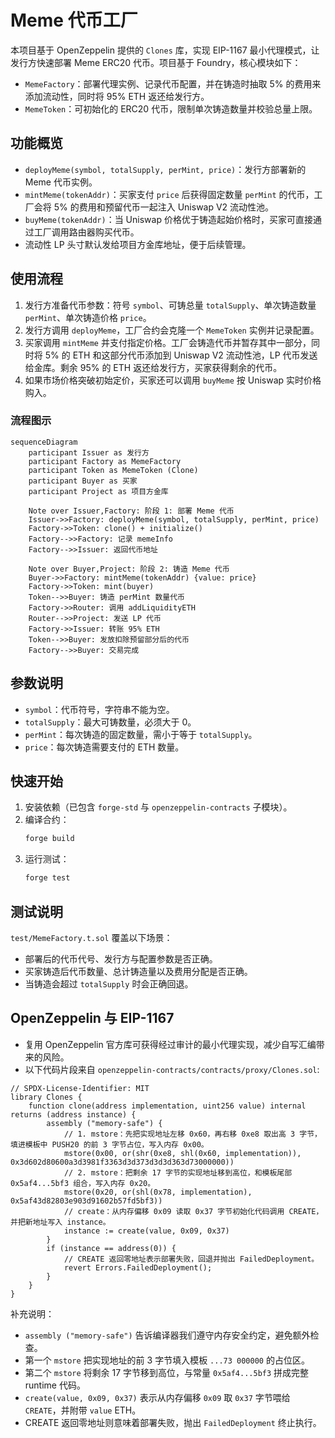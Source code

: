 # Meme 代币工厂

本项目基于 OpenZeppelin 提供的 `Clones` 库，实现 EIP-1167 最小代理模式，让发行方快速部署 Meme ERC20 代币。项目基于 Foundry，核心模块如下：

- `MemeFactory`：部署代理实例、记录代币配置，并在铸造时抽取 5% 的费用来添加流动性，同时将 95% ETH 返还给发行方。
- `MemeToken`：可初始化的 ERC20 代币，限制单次铸造数量并校验总量上限。

## 功能概览
- `deployMeme(symbol, totalSupply, perMint, price)`：发行方部署新的 Meme 代币实例。
- `mintMeme(tokenAddr)`：买家支付 `price` 后获得固定数量 `perMint` 的代币，工厂会将 5% 的费用和预留代币一起注入 Uniswap V2 流动性池。
- `buyMeme(tokenAddr)`：当 Uniswap 价格优于铸造起始价格时，买家可直接通过工厂调用路由器购买代币。
- 流动性 LP 头寸默认发给项目方金库地址，便于后续管理。

## 使用流程
1. 发行方准备代币参数：符号 `symbol`、可铸总量 `totalSupply`、单次铸造数量 `perMint`、单次铸造价格 `price`。
2. 发行方调用 `deployMeme`，工厂合约会克隆一个 `MemeToken` 实例并记录配置。
3. 买家调用 `mintMeme` 并支付指定价格。工厂会铸造代币并暂存其中一部分，同时将 5% 的 ETH 和这部分代币添加到 Uniswap V2 流动性池，LP 代币发送给金库。剩余 95% 的 ETH 返还给发行方，买家获得剩余的代币。
4. 如果市场价格突破初始定价，买家还可以调用 `buyMeme` 按 Uniswap 实时价格购入。

### 流程图示

```mermaid
sequenceDiagram
    participant Issuer as 发行方
    participant Factory as MemeFactory
    participant Token as MemeToken (Clone)
    participant Buyer as 买家
    participant Project as 项目方金库

    Note over Issuer,Factory: 阶段 1: 部署 Meme 代币
    Issuer->>Factory: deployMeme(symbol, totalSupply, perMint, price)
    Factory->>Token: clone() + initialize()
    Factory-->>Factory: 记录 memeInfo
    Factory-->>Issuer: 返回代币地址

    Note over Buyer,Project: 阶段 2: 铸造 Meme 代币
    Buyer->>Factory: mintMeme(tokenAddr) {value: price}
    Factory->>Token: mint(buyer)
    Token-->>Buyer: 铸造 perMint 数量代币
    Factory->>Router: 调用 addLiquidityETH
    Router-->>Project: 发送 LP 代币
    Factory->>Issuer: 转账 95% ETH
    Token-->>Buyer: 发放扣除预留部分后的代币
    Factory-->>Buyer: 交易完成
```

## 参数说明
- `symbol`：代币符号，字符串不能为空。
- `totalSupply`：最大可铸数量，必须大于 0。
- `perMint`：每次铸造的固定数量，需小于等于 `totalSupply`。
- `price`：每次铸造需要支付的 ETH 数量。

## 快速开始
1. 安装依赖（已包含 `forge-std` 与 `openzeppelin-contracts` 子模块）。
2. 编译合约：
   ```bash
   forge build
   ```
3. 运行测试：
   ```bash
   forge test
   ```

## 测试说明
`test/MemeFactory.t.sol` 覆盖以下场景：
- 部署后的代币代号、发行方与配置参数是否正确。
- 买家铸造后代币数量、总计铸造量以及费用分配是否正确。
- 当铸造会超过 `totalSupply` 时会正确回退。

## OpenZeppelin 与 EIP-1167
- 复用 OpenZeppelin 官方库可获得经过审计的最小代理实现，减少自写汇编带来的风险。
- 以下代码片段来自 `openzeppelin-contracts/contracts/proxy/Clones.sol`:

```solidity
// SPDX-License-Identifier: MIT
library Clones {
    function clone(address implementation, uint256 value) internal returns (address instance) {
        assembly ("memory-safe") {
            // 1. mstore：先把实现地址左移 0x60，再右移 0xe8 取出高 3 字节，填进模板中 PUSH20 的前 3 字节占位，写入内存 0x00。
            mstore(0x00, or(shr(0xe8, shl(0x60, implementation)), 0x3d602d80600a3d3981f3363d3d373d3d3d363d73000000))
            // 2. mstore：把剩余 17 字节的实现地址移到高位，和模板尾部 0x5af4...5bf3 组合，写入内存 0x20。
            mstore(0x20, or(shl(0x78, implementation), 0x5af43d82803e903d91602b57fd5bf3))
            // create：从内存偏移 0x09 读取 0x37 字节初始化代码调用 CREATE，并把新地址写入 instance。
            instance := create(value, 0x09, 0x37)
        }
        if (instance == address(0)) {
            // CREATE 返回零地址表示部署失败，回退并抛出 FailedDeployment。
            revert Errors.FailedDeployment();
        }
    }
}
```

补充说明：
- `assembly ("memory-safe")` 告诉编译器我们遵守内存安全约定，避免额外检查。
- 第一个 `mstore` 把实现地址的前 3 字节填入模板 `...73 000000` 的占位区。
- 第二个 `mstore` 将剩余 17 字节移到高位，与常量 `0x5af4...5bf3` 拼成完整 runtime 代码。
- `create(value, 0x09, 0x37)` 表示从内存偏移 `0x09` 取 `0x37` 字节喂给 `CREATE`，并附带 `value` ETH。
- CREATE 返回零地址则意味着部署失败，抛出 `FailedDeployment` 终止执行。
